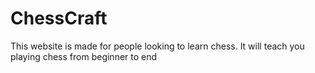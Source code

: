 # ChessCraft
This website is made for people looking to learn chess. It will teach you playing chess from beginner to end
